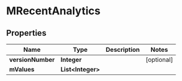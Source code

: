 

# MRecentAnalytics


## Properties

| Name | Type | Description | Notes |
|------------ | ------------- | ------------- | -------------|
|**versionNumber** | **Integer** |  |  [optional] |
|**mValues** | **List&lt;Integer&gt;** |  |  |



